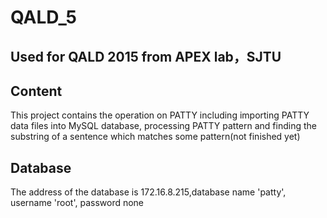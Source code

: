 # QALD_5
Used for QALD 2015 from APEX lab，SJTU
---
## Content
This project contains the operation on PATTY including importing PATTY data files into MySQL database, processing PATTY pattern and finding the substring of a sentence which matches some pattern(not finished yet)

## Database
The address of the database is 172.16.8.215,database name 'patty', username 'root', password none
